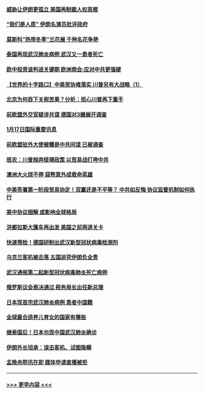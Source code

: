 #### [威胁让伊朗更孤立 美国再制裁人权恶棍](../pages/prog202/a102755094.md?t=01180711) 
#### [“我们是人质” 伊朗名演员批评政府](../pages/prog202/a102755061.md?t=01180711) 
#### [莫斯科“热带冬季”兰花展 千种名花争艳](../pages/prog202/a102754998.md?t=01180711) 
#### [泰国再现武汉肺炎病例 武汉又一患者死亡](../pages/prog202/a102754990.md?t=01180711) 
#### [欧中投资谈判进关键期 欧洲商会:应对中共更强硬](../pages/prog202/a102754953.md?t=01180711) 
#### [【世界的十字路口】中美贸协难落实 川普另有大战略（1）](../pages/prog202/a102754926.md?t=01180711) 
#### [北京为何吞下关税苦果？分析：担心川普再下重手](../pages/prog202/a102754783.md?t=01180711) 
#### [前欧盟外交官疑涉共谍 德国对3嫌展开调查](../pages/prog202/a102754805.md?t=01180711) 
#### [1月17日国际重要讯息](../pages/prog202/a102754803.md?t=01180711) 
#### [前欧盟驻外大使被曝是中共间谍 已被调查](../pages/prog202/a102754719.md?t=01180711) 
#### [班农：川普抛弃绥靖政策 以贸易战打垮中共](../pages/prog202/a102754679.md?t=01180711) 
#### [澳洲大火烧不停 袋熊意外成救命英雄](../pages/prog202/a102754614.md?t=01180711) 
#### [中美签署第一阶段贸易协定！双赢还是不平等？ 中共如反悔 协议监督机制如何执行](../pages/prog202/a102754464.md?t=01180711) 
#### [美中协议细解 或影响全球格局](../pages/prog202/a102754450.md?t=01180711) 
#### [洪都拉斯大篷车再出发 美国之前两道关卡](../pages/prog202/a102754430.md?t=01180711) 
#### [快速筛检！德国研制出武汉新型冠状病毒检测剂](../pages/prog202/a102754330.md?t=01180711) 
#### [乌克兰客机被击落 五国追究伊朗负全责](../pages/prog202/a102754374.md?t=01180711) 
#### [武汉通报第二起新型冠状病毒肺炎死亡病例](../pages/prog202/a102754298.md?t=01180711) 
#### [俄罗斯议会表决通过 税务局长出任新总理](../pages/prog202/a102754288.md?t=01180711) 
#### [日本现首宗武汉肺炎病例 患者中国籍](../pages/prog202/a102754250.md?t=01180711) 
#### [全球最合适养儿育女的国家有哪些](../pages/prog202/a102754198.md?t=01180711) 
#### [继泰国后！日本也现中国武汉肺炎确诊](../pages/prog202/a102754064.md?t=01180711) 
#### [伊朗外长坦承：误击客机、试图隐瞒](../pages/prog202/a102754062.md?t=01180711) 
#### [孟晚舟聆讯在即 媒体申请直播被拒](../pages/prog202/a102754058.md?t=01180711) 

----
#### [ >>> 更早内容 <<< ](../indexes/prog202-earlier.md)
